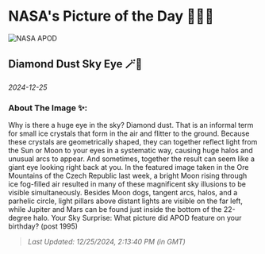 
# NASA's Picture of the Day 🧑‍🚀💫

  ![NASA APOD](https://apod.nasa.gov/apod/image/2412/IceHalos_Fous_5568.jpg)
  
  ## Diamond Dust Sky Eye 🪄🌌
  
  _2024-12-25_
  
  ### About The Image ✨: 
  
  Why is there a huge eye in the sky? Diamond dust. That is an informal term for small ice crystals that form in the air and flitter to the ground. Because these crystals are geometrically shaped, they can together reflect light from the Sun or Moon to your eyes in a systematic way, causing huge halos and unusual arcs to appear. And sometimes, together the result can seem like a giant eye looking right back at you. In the featured image taken in the Ore Mountains of the Czech Republic last week, a bright Moon rising through ice fog-filled air resulted in many of these magnificent sky illusions to be visible simultaneously.  Besides Moon dogs, tangent arcs, halos, and a parhelic circle, light pillars above distant lights are visible on the far left, while Jupiter and Mars can be found just inside the bottom of the 22-degree halo.    Your Sky Surprise: What picture did APOD feature on your birthday? (post 1995)
  
  
  
  > _Last Updated: 12/25/2024, 2:13:40 PM (in GMT)_
  